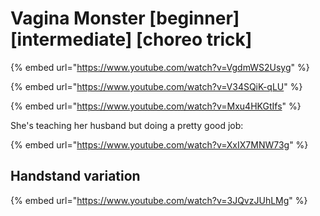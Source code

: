 # Vagina Monster \[beginner] \[intermediate] \[choreo trick]

{% embed url="https://www.youtube.com/watch?v=VgdmWS2Usyg" %}

{% embed url="https://www.youtube.com/watch?v=V34SQiK-qLU" %}

{% embed url="https://www.youtube.com/watch?v=Mxu4HKGtIfs" %}

She's teaching her husband but doing a pretty good job:

{% embed url="https://www.youtube.com/watch?v=XxIX7MNW73g" %}

## Handstand variation

{% embed url="https://www.youtube.com/watch?v=3JQvzJUhLMg" %}
